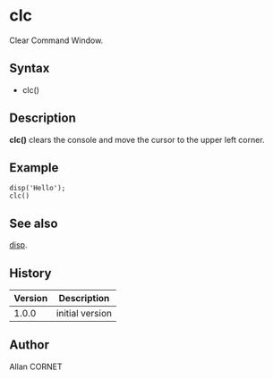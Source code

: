 

# clc

Clear Command Window.

## Syntax

- clc()

## Description


  <p><b>clc()</b> clears the console and move the cursor to the upper left corner.</p>


## Example

```Nelson
disp('Hello');
clc()
```

## See also

[disp](../elementary_functions/disp.md).
## History

|Version|Description|
|------|------|
|1.0.0|initial version|


## Author

Allan CORNET



